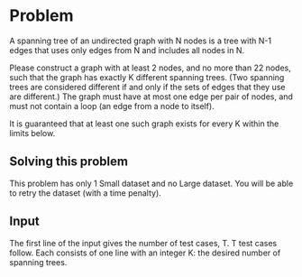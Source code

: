 # Problem

A spanning tree of an undirected graph with N nodes is a tree with N-1 edges that uses only edges from N and includes all nodes in N.

Please construct a graph with at least 2 nodes, and no more than 22 nodes, such that the graph has exactly K different spanning trees. (Two spanning trees are considered different if and only if the sets of edges that they use are different.) The graph must have at most one edge per pair of nodes, and must not contain a loop (an edge from a node to itself).

It is guaranteed that at least one such graph exists for every K within the limits below.

## Solving this problem

This problem has only 1 Small dataset and no Large dataset. You will be able to retry the dataset (with a time penalty).

## Input

The first line of the input gives the number of test cases, T. T test cases follow. Each consists of one line with an integer K: the desired number of spanning trees.
